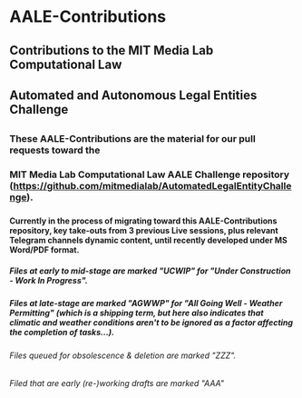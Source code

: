 # AALE-Contributions

## Contributions to the MIT Media Lab Computational Law 
## Automated and Autonomous Legal Entities Challenge

##

### These AALE-Contributions are the material for our pull requests toward the 
### MIT Media Lab Computational Law AALE Challenge repository (https://github.com/mitmedialab/AutomatedLegalEntityChallenge).

###

#### Currently in the process of migrating toward this AALE-Contributions repository, key take-outs from 3 previous Live sessions, plus relevant Telegram channels dynamic content, until recently developed under MS Word/PDF format. 

####

##### Files at early to mid-stage are marked "UCWIP" for "Under Construction - Work In Progress".

#####

##### Files at late-stage are marked "AGWWP" for "All Going Well - Weather Permitting" (which is a shipping term, but here also indicates that climatic and weather conditions aren't to be ignored as a factor affecting the completion of tasks...).

#####

###### Files queued for obsolescence & deletion are marked "ZZZ".

######

###### Filed that are early (re-)working drafts are marked "AAA"

